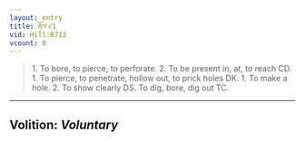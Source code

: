 ```yaml
---
layout: entry
title: རྟོལ་√1
vid: Hill:0713
vcount: 0
---
```

> 1\. To bore, to pierce, to perforate\. 2\. To be present in, at, to reach CD\. 1\. To pierce, to penetrate, hollow out, to prick holes DK\. 1\. To make a hole\. 2\. To show clearly DS\. To dig, bore, dig out TC\.

---
Volition: _Voluntary_
---

